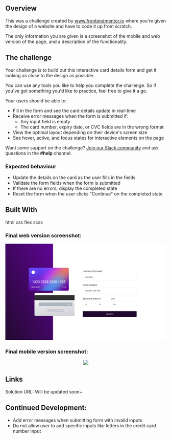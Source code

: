 ## Overview
This was a challenge created by www.frontendmentor.io where you're given the design of a website and have to code it up from scratch.

The only information you are given is a screenshot of the mobile and web version of the page, and a description of the functionality.

## The challenge

Your challenge is to build out this interactive card details form and get it looking as close to the design as possible.

You can use any tools you like to help you complete the challenge. So if you've got something you'd like to practice, feel free to give it a go.

Your users should be able to: 

- Fill in the form and see the card details update in real-time
- Receive error messages when the form is submitted if:
  - Any input field is empty
  - The card number, expiry date, or CVC fields are in the wrong format
- View the optimal layout depending on their device's screen size
- See hover, active, and focus states for interactive elements on the page

Want some support on the challenge? [Join our Slack community](https://www.frontendmentor.io/slack) and ask questions in the **#help** channel.

### Expected behaviour

- Update the details on the card as the user fills in the fields
- Validate the form fields when the form is submitted
- If there are no errors, display the completed state
- Reset the form when the user clicks "Continue" on the completed state

## Built With
html
css
flex
scss

### Final web version screenshot: 
![](./cc-desktop-sh.png)

### Final mobile version screenshot: 
<p align="center">
  <img src="./cc-mobile-png" a/>
</p>

## Links
Solution URL: Will be updated soon~

## Continued Development: 
- Add error messages when submitting form with invalid inputs
- Do not allow user to add specific inputs like letters in the credit card number input

